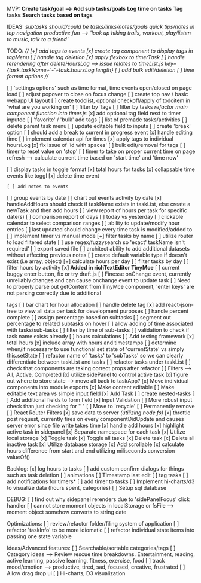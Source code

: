 MVP:
**Create task/goal --> Add sub tasks/goals**
**Log time on tasks**
**Tag tasks**
**Search tasks based on tags**

IDEAS:
*subtasks should/could be tasks/links/notes/goals*
*quick tips/notes in top navigation*
*productive fun --> 'look up hiking trails, workout, play/listen to music, talk to a friend'*


TODO:
*//
[+] add tags to events
  [x] create tag component to display tags in tagMenu
  [ ] handle tag deletion
[x] apply flexbox to timerTask
[ ] handle rerendering after deleteHoursLog --> issue relates to timeList.js key={task.taskName+'-'+task.hoursLog.length}
[ ] add bulk edit/deletion
[ ] time format options
//*

[ ] 'settings options' such as time format, time events open/closed on page load
[ ] adjust popover to close on focus change
[ ] create top nav / basic webapp UI layout
[ ] create todolist, optional checkoff/apply of todoitem in 'what are you working on'
[ ] filter by Tags
[ ] filter by tasks *refactor main component function into timer.js*
[x] add optional tag field next to timer inputde
  [ ] 'favorite' / 'bulk' add tags
[ ] list of premade tasks/activities
[ ] delete parent task menu
[ ] update editable field to inputs
[ ] create 'break' option
  [ ] should add a break to current in progress event
[x] handle editing time
  [ ] implement calendar api for times
  [x] apply tags to individual hoursLog
[x] fix issue of 'id with spaces'
[ ] bulk edit/removal for tags
[ ] timer to reset value on 'stop'
[ ] timer to take on proper current time on page refresh --> calculate current time based on 'start time' and 'time now'

[ ] display tasks in toggle format
  [x] total hours for tasks
  [x] collapsable time events like toggl
    [x] delete time event


    [ ] add notes to events
  [ ] group events by date
  [ ] chart out events activity by date
[x] handleAddHours should check if taskName exists in taskList, else create a newTask and then add hours
[ ] view report of hours per task for specific date(s)
  [ ] comparison report of days
    [ ] today vs yesterday
    [ ] clickable calendar to select comparison ranges
[ ] ability to update/modify hour entries
[ ] last updated should change every time task is modified/added to
[ ] implement timer vs manual mode
[+] filter tasks by name
  [ ] utilize router to load filtered state
  [ ] use regex/fuzzysearch so 'exact' taskName isn't required'
[ ] export saved file
[ ] architect ability to add additional datasets without affecting previous notes
  [ ] create default variable type if doesn't exist (i.e array, object)
[+] calculate hours per day
  [ ] filter tasks by day
  [ ] filter hours by activity
**[x] Added in richTextEditor TinyMce**
    [ ] current buggy enter button, fix or try draft.js
    [ ] Finesse onChange event, currently unreliably changes and can cause onchange event to update task
    [ ] Need to properly parse out getContent from TinyMce component,
        'enter keys' are not parsing correctly due to additional <p> tags
[ ] bar chart for hour allocation
[ ] handle delete tag
[x] add react-json-tree to view all data per task for development purposes
[ ] handle percent complete
  [ ] assign percentage based on subtasks
    [ ] segment out percentage to related subtasks on hover
[ ] allow adding of time associated with tasks/sub-tasks
  [ ] filter by time of sub-tasks
[ ] validation to check if task name exists already
[ ] hours calculations
[ ] Add testing framework
  [x] total hours
    [x] include array with hours and timestamps
[ ] determine when/if necessary to use functional set state of 'currentState' vs simply this.setState
[ ] refactor name of 'tasks' to 'subTasks' so we can clearly differentiate between taskList and tasks
[ ] refactor tasks under taskList
  [ ] check that components are taking correct props after refactor
[ ] Filters --> All, Active, Completed
[x] utilize sidePanel to control active task
[x] figure out where to store state --> move all back to taskApp?
[x] Move individual components into module exports
[x] Make content editable
  [ ] Make editable text area vs simple input field
[x] Add Task
  [ ] create nested-tasks
 [ ] Add additional fields to form field
 [x] Input Validation
   [ ] More robust input check than just checking for " "
[ ] Move to 'recycle'
[ ] Permanently remove
[ ] React Router Filters
[x] save data to server *(utilizing node fs)*
    [x] throttle post request, currently fires on every componentDidUpdate and causes server error since file write takes time
[x] handle add hours
[x] highlight active task in sidepanel
[x] Separate namespace for each task
[x] Utilize local storage
[x] Toggle task
[x] Toggle all tasks
[x] Delete task
[x] Delete all inactive task
[x] Utilize database storage
[x] Add scrollable
[x] calculate hours difference from start and end utilizing miliseconds conversion valueOf()

Backlog:
[x] log hours to tasks
[ ] add custom confirm dialogs for things such as task deletion
[ ] animations
[ ] Timestamp last edit
[ ] tag tasks
  [ ] add notifications for timers*
[ ] add timer to tasks
[ ] Implement hi-charts/d3 to visualize data (hours spent, categories)
[ ] Setup sql database

DEBUG:
[ ] find out why sidepanel rerenders due to 'sidePanelFocus' click handler
[ ] cannot store moment objects in localStorage or fsFile --> moment object somehow converts to string date

Optimizations:
[ ] review/refactor folder/filing system of application
[ ] refactor 'taskInfo' to be more idiomatic
[ ] refactor individual state items into passing one state variable

Ideas/Advanced features:
[ ] Searchable/sortable categories/tags
[ ] Category ideas --> Review rescue time breakdowns. Entertainment, reading, active learning, passive learning, fitness, exercise, food
  [ ] track mood/emotion --> productive, tired, sad, focused, creative, frustrated
[ ] Allow drag drop ui
[ ] Hi-charts, D3 visualization
